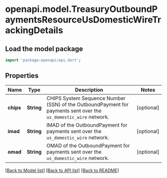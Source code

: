# openapi.model.TreasuryOutboundPaymentsResourceUsDomesticWireTrackingDetails

## Load the model package
```dart
import 'package:openapi/api.dart';
```

## Properties
Name | Type | Description | Notes
------------ | ------------- | ------------- | -------------
**chips** | **String** | CHIPS System Sequence Number (SSN) of the OutboundPayment for payments sent over the `us_domestic_wire` network. | [optional] 
**imad** | **String** | IMAD of the OutboundPayment for payments sent over the `us_domestic_wire` network. | [optional] 
**omad** | **String** | OMAD of the OutboundPayment for payments sent over the `us_domestic_wire` network. | [optional] 

[[Back to Model list]](../README.md#documentation-for-models) [[Back to API list]](../README.md#documentation-for-api-endpoints) [[Back to README]](../README.md)


